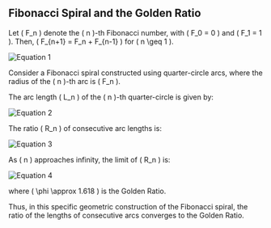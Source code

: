 ## Fibonacci Spiral and the Golden Ratio

Let \( F_n \) denote the \( n \)-th Fibonacci number, with \( F_0 = 0 \) and \( F_1 = 1 \). Then, \( F_{n+1} = F_n + F_{n-1} \) for \( n \geq 1 \).

![Equation 1](https://latex.codecogs.com/gif.latex?F_{n&plus;1}&space;=&space;F_n&space;&plus;&space;F_{n-1})

Consider a Fibonacci spiral constructed using quarter-circle arcs, where the radius of the \( n \)-th arc is \( F_n \).

The arc length \( L_n \) of the \( n \)-th quarter-circle is given by:

![Equation 2](https://latex.codecogs.com/gif.latex?L_n&space;=&space;\frac{\pi&space;F_n}{2})

The ratio \( R_n \) of consecutive arc lengths is:

![Equation 3](https://latex.codecogs.com/gif.latex?R_n&space;=&space;\frac{L_{n&plus;1}}{L_n}&space;=&space;\frac{F_{n&plus;1}}{F_n})

As \( n \) approaches infinity, the limit of \( R_n \) is:

![Equation 4](https://latex.codecogs.com/gif.latex?\lim_{{n&space;\to&space;\infty}}&space;R_n&space;=&space;\lim_{{n&space;\to&space;\infty}}&space;\frac{F_{n&plus;1}}{F_n}&space;=&space;\phi)

where \( \phi \approx 1.618 \) is the Golden Ratio.

Thus, in this specific geometric construction of the Fibonacci spiral, the ratio of the lengths of consecutive arcs converges to the Golden Ratio.

